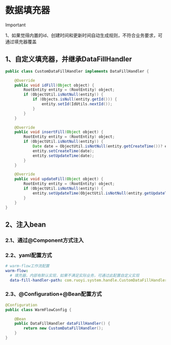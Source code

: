 # 数据填充器
> [!IMPORTANT]
> 1、如果觉得内置的id、创建时间和更新时间自动生成规则，不符合业务要求，可通过填充器覆盖

## 1、自定义填充器，并继承DataFillHandler
```java
public class CustomDataFillHandler implements DataFillHandler {

    @Override
    public void idFill(Object object) {
        RootEntity entity = (RootEntity) object;
        if (ObjectUtil.isNotNull(entity)) {
            if (Objects.isNull(entity.getId())) {
                entity.setId(IdUtils.nextId());
            }
        }
    }

    @Override
    public void insertFill(Object object) {
        RootEntity entity = (RootEntity) object;
        if (ObjectUtil.isNotNull(entity)) {
            Date date = ObjectUtil.isNotNull(entity.getCreateTime())? entity.getCreateTime() : new Date();
            entity.setCreateTime(date);
            entity.setUpdateTime(date);
        }
    }

    @Override
    public void updateFill(Object object) {
        RootEntity entity = (RootEntity) object;
        if (ObjectUtil.isNotNull(entity)) {
            entity.setUpdateTime(ObjectUtil.isNotNull(entity.getUpdateTime()) ? entity.getCreateTime() : new Date());
        }
    }
}

```

## 2、注入bean
### 2.1、通过@Component方式注入

### 2.2、yaml配置方式
```yml
# warm-flow工作流配置
warm-flow:
  # 填充器，内部有默认实现，如果不满足实际业务，可通过此配置自定义实现
  data-fill-handler-path: com.ruoyi.system.handle.CustomDataFillHandler
```

### 2.3、@Configuration+@Bean配置方式
```java
@Configuration
public class WarmFlowConfig {

    @Bean
    public DataFillHandler dataFillHandler() {
        return new CustomDataFillHandler();
    }
}
```
